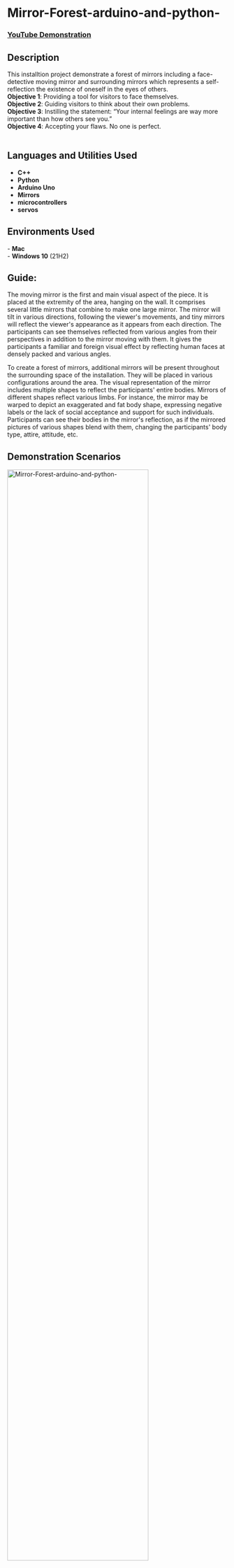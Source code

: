 <h1>Mirror-Forest-arduino-and-python-</h1>

### [YouTube Demonstration](https://www.youtube.com/watch?v=sJ1eJcJrhNw&ab_channel=AntonioWong)

<h2>Description</h2>
This installtion project demonstrate a forest of mirrors including a face-detective moving mirror and surrounding mirrors which represents a self-reflection the existence of oneself in the eyes of others.<br/>
<b>Objective 1</b>: Providing a tool for visitors to face themselves.<br/>
<b>Objective 2</b>: Guiding visitors to think about their own problems.<br/>
<b>Objective 3</b>: Instilling the statement: “Your internal feelings are way more important than how others see you.”<br/>
<b>Objective 4</b>: Accepting your flaws. No one is perfect.<br/>

<br />


<h2>Languages and Utilities Used</h2>

- <b>C++</b> 
- <b>Python</b>
- <b>Arduino Uno</b>
- <b>Mirrors</b>
- <b>microcontrollers</b>
- <b>servos</b>
<h2>Environments Used </h2>
- <b>Mac</b> <br/>
- <b>Windows 10</b> (21H2)

<h2>Guide:</h2>

<p>
The moving mirror is the first and main visual aspect of the piece. It is placed at the extremity of the area, hanging on the wall. It comprises several little mirrors that combine to make one large mirror. The mirror will tilt in various directions, following the viewer's movements, and tiny mirrors will reflect the viewer's appearance as it appears from each direction. The participants can see themselves reflected from various angles from their perspectives in addition to the mirror moving with them. It gives the participants a familiar and foreign visual effect by reflecting human faces at densely packed and various angles. 

</p>

<p>
To create a forest of mirrors, additional mirrors will be present throughout the surrounding space of the installation. They will be placed in various configurations around the area. The visual representation of the mirror includes multiple shapes to reflect the participants' entire bodies. Mirrors of different shapes reflect various limbs. For instance, the mirror may be warped to depict an exaggerated and fat body shape, expressing negative labels or the lack of social acceptance and support for such individuals. Participants can see their bodies in the mirror's reflection, as if the mirrored pictures of various shapes blend with them, changing the participants' body type, attire, attitude, etc.
</p>

<h2>Demonstration Scenarios</h2>
<img src="https://i.imgur.com/1etoPyb.png" height="80%" width="80%" alt="Mirror-Forest-arduino-and-python-"/><br/>
<img src="https://i.imgur.com/ldVVf5W.jpg" height="80%" width="80%" alt="Mirror-Forest-arduino-and-python-"/><br/>
<img src="https://i.imgur.com/1S9YXLz.jpg" height="80%" width="80%" alt="Mirror-Forest-arduino-and-python-"/><br/>
<img src="https://i.imgur.com/MlkScYJ.jpg" height="80%" width="80%" alt="Mirror-Forest-arduino-and-python-"/><br/>

<!--
 ```diff
- text in red
+ text in green
! text in orange
# text in gray
@@ text in purple (and bold)@@
```
--!>
